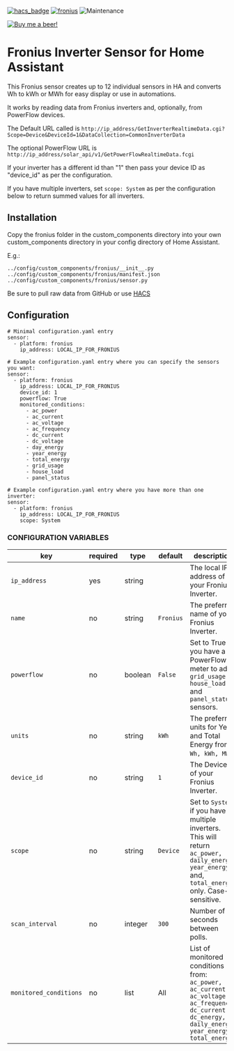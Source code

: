 [![hacs_badge](https://img.shields.io/badge/HACS-Default-orange.svg)](https://github.com/custom-components/hacs) [![fronius](https://img.shields.io/github/release/safepay/sensor.fronius.svg)](https://github.com/safepay/sensor.fronius) ![Maintenance](https://img.shields.io/maintenance/yes/2019.svg)

[![Buy me a beer!](https://img.shields.io/badge/Buy%20me%20a%20beer!-%F0%9F%8D%BA-yellow.svg)](https://www.buymeacoffee.com/7PcGoSkb6)


# Fronius Inverter Sensor for Home Assistant

This Fronius sensor creates up to 12 individual sensors in HA and converts Wh to kWh or MWh for easy display or use in automations.

It works by reading data from Fronius inverters and, optionally, from PowerFlow devices.

The Default URL called is ``http://ip_address/GetInverterRealtimeData.cgi?Scope=Device&DeviceId=1&DataCollection=CommonInverterData``

The optional PowerFlow URL is ``http://ip_address/solar_api/v1/GetPowerFlowRealtimeData.fcgi``

If your inverter has a different id than "1" then pass your device ID as "device_id" as per the configuration.

If you have multiple inverters, set ``scope: System`` as per the configuration below to return summed values for all inverters.

## Installation
Copy the fronius folder in the custom_components directory into your own custom_components directory in your config directory of Home Assistant.

E.g.:
```
../config/custom_components/fronius/__init__.py
../config/custom_components/fronius/manifest.json
../config/custom_components/fronius/sensor.py
```

Be sure to pull raw data from GitHub or use [HACS](https://custom-components.github.io/hacs/)

## Configuration
```
# Minimal configuration.yaml entry
sensor:
  - platform: fronius
    ip_address: LOCAL_IP_FOR_FRONIUS
```

```
# Example configuration.yaml entry where you can specify the sensors you want:
sensor:
  - platform: fronius
    ip_address: LOCAL_IP_FOR_FRONIUS
    device_id: 1
    powerflow: True
    monitored_conditions:
      - ac_power
      - ac_current
      - ac_voltage
      - ac_frequency
      - dc_current
      - dc_voltage
      - day_energy
      - year_energy
      - total_energy
      - grid_usage
      - house_load
      - panel_status
```

```
# Example configuration.yaml entry where you have more than one inverter:
sensor:
  - platform: fronius
    ip_address: LOCAL_IP_FOR_FRONIUS
    scope: System
```
### CONFIGURATION VARIABLES

key | required | type | default | description
--- | -------- | ---- | ------- | -----------
``ip_address`` | yes | string | | The local IP address of your Fronius Inverter.
``name`` | no | string | ``Fronius`` | The preferred name of your Fronius Inverter.
``powerflow`` | no | boolean | ``False`` | Set to True if you have a PowerFlow meter to add ``grid_usage, house_load`` and ``panel_status`` sensors.
``units`` | no | string | ``kWh`` | The preferred units for Year and Total Energy from ``Wh, kWh, MWh``.
``device_id`` | no | string | ``1`` | The Device ID of your Fronius Inverter.
``scope`` | no | string | ``Device`` | Set to ``System`` if you have multiple inverters. This will return ``ac_power, daily_energy, year_energy`` and, ``total_energy`` only. Case-sensitive.
``scan_interval`` | no | integer | ``300`` | Number of seconds between polls.
``monitored_conditions`` | no | list | All | List of monitored conditions from: ``ac_power, ac_current, ac_voltage, ac_frequency, dc_current, dc_energy, daily_energy, year_energy, total_energy``



